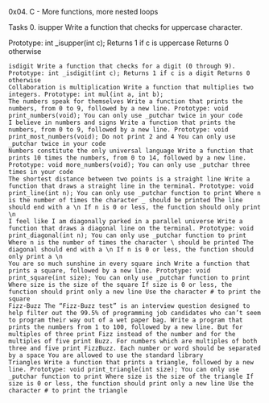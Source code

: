 

0x04. C - More functions, more nested loops

Tasks 0. isupper Write a function that checks for uppercase character.

Prototype: int _isupper(int c); Returns 1 if c is uppercase Returns 0 otherwise

    isdigit Write a function that checks for a digit (0 through 9). Prototype: int _isdigit(int c); Returns 1 if c is a digit Returns 0 otherwise
    Collaboration is multiplication Write a function that multiplies two integers. Prototype: int mul(int a, int b);
    The numbers speak for themselves Write a function that prints the numbers, from 0 to 9, followed by a new line. Prototype: void print_numbers(void); You can only use _putchar twice in your code
    I believe in numbers and signs Write a function that prints the numbers, from 0 to 9, followed by a new line. Prototype: void print_most_numbers(void); Do not print 2 and 4 You can only use _putchar twice in your code
    Numbers constitute the only universal language Write a function that prints 10 times the numbers, from 0 to 14, followed by a new line. Prototype: void more_numbers(void); You can only use _putchar three times in your code
    The shortest distance between two points is a straight line Write a function that draws a straight line in the terminal. Prototype: void print_line(int n); You can only use _putchar function to print Where n is the number of times the character _ should be printed The line should end with a \n If n is 0 or less, the function should only print \n
    I feel like I am diagonally parked in a parallel universe Write a function that draws a diagonal line on the terminal. Prototype: void print_diagonal(int n); You can only use _putchar function to print Where n is the number of times the character \ should be printed The diagonal should end with a \n If n is 0 or less, the function should only print a \n
    You are so much sunshine in every square inch Write a function that prints a square, followed by a new line. Prototype: void print_square(int size); You can only use _putchar function to print Where size is the size of the square If size is 0 or less, the function should print only a new line Use the character # to print the square
    Fizz-Buzz The “Fizz-Buzz test” is an interview question designed to help filter out the 99.5% of programming job candidates who can’t seem to program their way out of a wet paper bag. Write a program that prints the numbers from 1 to 100, followed by a new line. But for multiples of three print Fizz instead of the number and for the multiples of five print Buzz. For numbers which are multiples of both three and five print FizzBuzz. Each number or word should be separated by a space You are allowed to use the standard library
    Triangles Write a function that prints a triangle, followed by a new line. Prototype: void print_triangle(int size); You can only use _putchar function to print Where size is the size of the triangle If size is 0 or less, the function should print only a new line Use the character # to print the triangle


